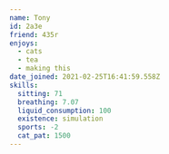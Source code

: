 ```yaml
---
name: Tony
id: 2a3e
friend: 435r
enjoys:
  - cats
  - tea
  - making this
date_joined: 2021-02-25T16:41:59.558Z
skills:
  sitting: 71
  breathing: 7.07
  liquid_consumption: 100
  existence: simulation
  sports: -2
  cat_pat: 1500
---
```

